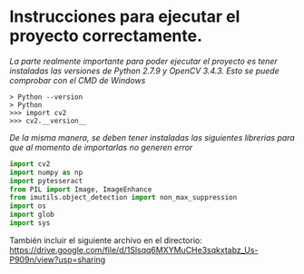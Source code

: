# Instrucciones para ejecutar el proyecto correctamente.
*La parte realmente importante para poder ejecutar el proyecto es tener instaladas las versiones de Python 2.7.9 y OpenCV 3.4.3. Esto se puede comprobar con el CMD de Windows*<br>
```Consola
> Python --version
> Python
>>> import cv2
>>> cv2.__version__
```
*De la misma manera, se deben tener instaladas las siguientes librerias para que al momento de importarlas no generen error*<br>
```Python
import cv2
import numpy as np
import pytesseract
from PIL import Image, ImageEnhance
from imutils.object_detection import non_max_suppression
import os
import glob
import sys
```



También incluir el siguiente archivo en el directorio:
https://drive.google.com/file/d/1Slsqq6MXYMuCHe3sqkxtabz_Us-P909n/view?usp=sharing
